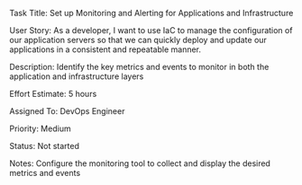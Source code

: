 Task Title: Set up Monitoring and Alerting for Applications and Infrastructure

User Story: As a developer, I want to use IaC to manage the configuration of our application servers so that we can quickly
deploy and update our applications in a consistent and repeatable manner.

Description: Identify the key metrics and events to monitor in both the application and infrastructure layers

Effort Estimate: 5 hours

Assigned To: DevOps Engineer

Priority: Medium

Status: Not started

Notes: Configure the monitoring tool to collect and display the desired metrics and events
